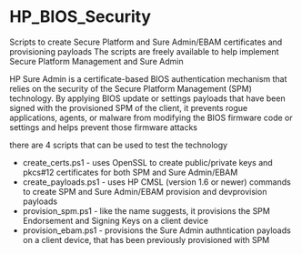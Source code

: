 # HP_BIOS_Security
Scripts to create Secure Platform and Sure Admin/EBAM certificates and provisioning payloads
The scripts are freely available to help implement Secure Platform Management and Sure Admin

HP Sure Admin is a certificate-based BIOS authentication mechanism that relies on the security of the Secure Platform Management (SPM) technology. By applying BIOS update or settings payloads that have been signed with the provisioned SPM of the client, it prevents rogue applications, agents, or malware from modifying the BIOS firmware code or settings and helps prevent those firmware attacks

there are 4 scripts that can be used to test the technology
  - create_certs.ps1 - uses OpenSSL to create public/private keys and pkcs#12 certificates for both SPM and Sure Admin/EBAM
  - create_payloads.ps1 - uses HP CMSL (version 1.6 or newer) commands to create SPM and Sure Admin/EBAM provision and devprovision payloads
  - provision_spm.ps1 - like the name suggests, it provisions the SPM Endorsement and Signing Keys on a client device
  - provision_ebam.ps1 - provisions the Sure Admin authntication payloads on a client device, that has been previously provisioned with SPM
